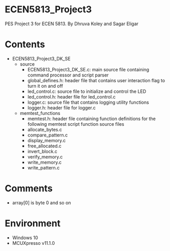 # ECEN5813_Project3
PES Project 3 for ECEN 5813. By Dhruva Koley and Sagar Eligar

# Contents
- ECEN5813_Project3_DK_SE
  - source
    - ECEN5813_Project3_DK_SE.c: main source file containing command processor and script parser
	- global_defines.h: header file that contains user interaction flag to turn it on and off
	- led_control.c: source file to initialize and control the LED
	- led_control.h: header file for led_control.c
	- logger.c: source file that contains logging utility functions
	- logger.h: header file for logger.c
  - memtest_functions
    - memtest.h: header file containing function definitions for the following memtest script function source files
	- allocate_bytes.c
	- compare_pattern.c
	- display_memory.c
	- free_allocated.c
	- invert_block.c
	- verify_memory.c
	- write_memory.c
	- write_pattern.c
 
# Comments
 - array[0] is byte 0 and so on

# Environment
 - Windows 10
 - MCUXpresso v11.1.0
